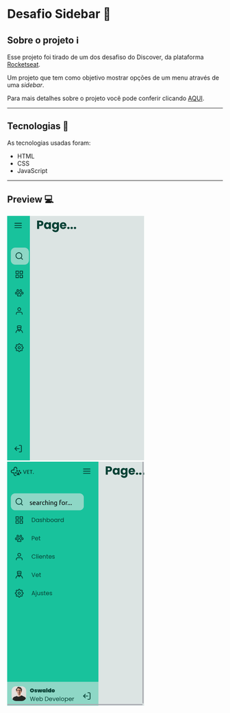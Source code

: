 # Desafio Sidebar :hamburger:

## Sobre o projeto :information_source:

Esse projeto foi tirado de um dos desafiso do Discover, da plataforma [Rocketseat](https://app.rocketseat.com.br/discover).

Um projeto que tem como objetivo mostrar opções de um menu através de uma _sidebar_.

Para mais detalhes sobre o projeto você pode conferir clicando [AQUI](https://app.rocketseat.com.br/discover/challenges/sidebar).

---

## Tecnologias :wrench:

As tecnologias usadas foram:

- HTML
- CSS
- JavaScript

---

## Preview :computer:

<img src="./readme-files/preview-close.png" width="320px"/>
<img src="./readme-files/preview-open.png" width="320px"/>
